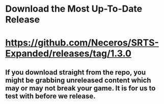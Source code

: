# Download the Most Up-To-Date Release
# https://github.com/Neceros/SRTS-Expanded/releases/tag/1.3.0

## If you download straight from the repo, you might be grabbing unreleased content which may or may not break your game. It is for us to test with before we release.
